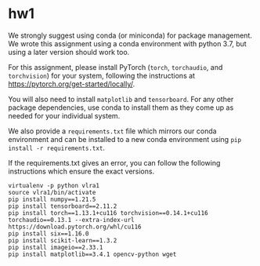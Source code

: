# hw1

We strongly suggest using conda (or miniconda) for package management. We wrote this assignment using a conda environment with python 3.7, but using a later version should work too.

For this assignment, please install PyTorch (`torch`, `torchaudio`, and `torchvision`) for your system, following the instructions at https://pytorch.org/get-started/locally/.

You will also need to install `matplotlib` and `tensorboard`. For any other package dependencies, use conda to install them as they come up as needed for your individual system.

We also provide a `requirements.txt` file which mirrors our conda environment and can be installed to a new conda environment using `pip install -r requirements.txt`.

If the requirements.txt gives an error, you can follow the following instructions which ensure the exact versions.

```
virtualenv -p python vlra1
source vlra1/bin/activate
pip install numpy==1.21.5
pip install tensorboard==2.11.2
pip install torch==1.13.1+cu116 torchvision==0.14.1+cu116 torchaudio==0.13.1 --extra-index-url https://download.pytorch.org/whl/cu116
pip install six==1.16.0
pip install scikit-learn==1.3.2
pip install imageio==2.33.1
pip install matplotlib==3.4.1 opencv-python wget
```
